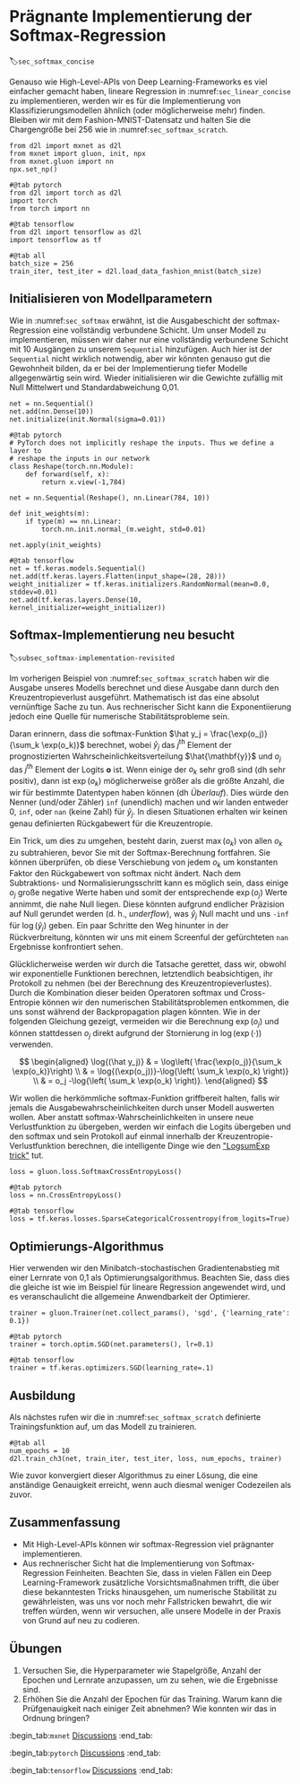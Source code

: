 # Prägnante Implementierung der Softmax-Regression
:label:`sec_softmax_concise`

Genauso wie High-Level-APIs von Deep Learning-Frameworks es viel einfacher gemacht haben, lineare Regression in :numref:`sec_linear_concise` zu implementieren, werden wir es für die Implementierung von Klassifizierungsmodellen ähnlich (oder möglicherweise mehr) finden. Bleiben wir mit dem Fashion-MNIST-Datensatz und halten Sie die Chargengröße bei 256 wie in :numref:`sec_softmax_scratch`.

```{.python .input}
from d2l import mxnet as d2l
from mxnet import gluon, init, npx
from mxnet.gluon import nn
npx.set_np()
```

```{.python .input}
#@tab pytorch
from d2l import torch as d2l
import torch
from torch import nn
```

```{.python .input}
#@tab tensorflow
from d2l import tensorflow as d2l
import tensorflow as tf
```

```{.python .input}
#@tab all
batch_size = 256
train_iter, test_iter = d2l.load_data_fashion_mnist(batch_size)
```

## Initialisieren von Modellparametern

Wie in :numref:`sec_softmax` erwähnt, ist die Ausgabeschicht der softmax-Regression eine vollständig verbundene Schicht. Um unser Modell zu implementieren, müssen wir daher nur eine vollständig verbundene Schicht mit 10 Ausgängen zu unserem `Sequential` hinzufügen. Auch hier ist der `Sequential` nicht wirklich notwendig, aber wir könnten genauso gut die Gewohnheit bilden, da er bei der Implementierung tiefer Modelle allgegenwärtig sein wird. Wieder initialisieren wir die Gewichte zufällig mit Null Mittelwert und Standardabweichung 0,01.

```{.python .input}
net = nn.Sequential()
net.add(nn.Dense(10))
net.initialize(init.Normal(sigma=0.01))
```

```{.python .input}
#@tab pytorch
# PyTorch does not implicitly reshape the inputs. Thus we define a layer to
# reshape the inputs in our network
class Reshape(torch.nn.Module):
    def forward(self, x):
        return x.view(-1,784)

net = nn.Sequential(Reshape(), nn.Linear(784, 10))

def init_weights(m):
    if type(m) == nn.Linear:
        torch.nn.init.normal_(m.weight, std=0.01)

net.apply(init_weights)
```

```{.python .input}
#@tab tensorflow
net = tf.keras.models.Sequential()
net.add(tf.keras.layers.Flatten(input_shape=(28, 28)))
weight_initializer = tf.keras.initializers.RandomNormal(mean=0.0, stddev=0.01)
net.add(tf.keras.layers.Dense(10, kernel_initializer=weight_initializer))
```

## Softmax-Implementierung neu besucht
:label:`subsec_softmax-implementation-revisited`

Im vorherigen Beispiel von :numref:`sec_softmax_scratch` haben wir die Ausgabe unseres Modells berechnet und diese Ausgabe dann durch den Kreuzentropieverlust ausgeführt. Mathematisch ist das eine absolut vernünftige Sache zu tun. Aus rechnerischer Sicht kann die Exponentiierung jedoch eine Quelle für numerische Stabilitätsprobleme sein.

Daran erinnern, dass die softmax-Funktion $\hat y_j = \frac{\exp(o_j)}{\sum_k \exp(o_k)}$ berechnet, wobei $\hat y_j$ das $j^\mathrm{th}$ Element der prognostizierten Wahrscheinlichkeitsverteilung $\hat{\mathbf{y}}$ und $o_j$ das $j^\mathrm{th}$ Element der Logits $\mathbf{o}$ ist. Wenn einige der $o_k$ sehr groß sind (dh sehr positiv), dann ist $\exp(o_k)$ möglicherweise größer als die größte Anzahl, die wir für bestimmte Datentypen haben können (dh *Überlauf*). Dies würde den Nenner (und/oder Zähler) `inf` (unendlich) machen und wir landen entweder 0, `inf`, oder `nan` (keine Zahl) für $\hat y_j$. In diesen Situationen erhalten wir keinen genau definierten Rückgabewert für die Kreuzentropie.

Ein Trick, um dies zu umgehen, besteht darin, zuerst $\max(o_k)$ von allen $o_k$ zu subtrahieren, bevor Sie mit der Softmax-Berechnung fortfahren. Sie können überprüfen, ob diese Verschiebung von jedem $o_k$ um konstanten Faktor den Rückgabewert von softmax nicht ändert. Nach dem Subtraktions- und Normalisierungsschritt kann es möglich sein, dass einige $o_j$ große negative Werte haben und somit der entsprechende $\exp(o_j)$ Werte annimmt, die nahe Null liegen. Diese könnten aufgrund endlicher Präzision auf Null gerundet werden (d. h., *underflow*), was $\hat y_j$ Null macht und uns `-inf` für $\log(\hat y_j)$ geben. Ein paar Schritte den Weg hinunter in der Rückverbreitung, könnten wir uns mit einem Screenful der gefürchteten `nan` Ergebnisse konfrontiert sehen.

Glücklicherweise werden wir durch die Tatsache gerettet, dass wir, obwohl wir exponentielle Funktionen berechnen, letztendlich beabsichtigen, ihr Protokoll zu nehmen (bei der Berechnung des Kreuzentropieverlustes). Durch die Kombination dieser beiden Operatoren softmax und Cross-Entropie können wir den numerischen Stabilitätsproblemen entkommen, die uns sonst während der Backpropagation plagen könnten. Wie in der folgenden Gleichung gezeigt, vermeiden wir die Berechnung $\exp(o_j)$ und können stattdessen $o_j$ direkt aufgrund der Stornierung in $\log(\exp(\cdot))$ verwenden.

$$
\begin{aligned}
\log{(\hat y_j)} & = \log\left( \frac{\exp(o_j)}{\sum_k \exp(o_k)}\right) \\
& = \log{(\exp(o_j))}-\log{\left( \sum_k \exp(o_k) \right)} \\
& = o_j -\log{\left( \sum_k \exp(o_k) \right)}.
\end{aligned}
$$

Wir wollen die herkömmliche softmax-Funktion griffbereit halten, falls wir jemals die Ausgabewahrscheinlichkeiten durch unser Modell auswerten wollen. Aber anstatt softmax-Wahrscheinlichkeiten in unsere neue Verlustfunktion zu übergeben, werden wir einfach die Logits übergeben und den softmax und sein Protokoll auf einmal innerhalb der Kreuzentropie-Verlustfunktion berechnen, die intelligente Dinge wie den ["LogsumExp trick"](https://en.wikipedia.org/wiki/LogSumExp) tut.

```{.python .input}
loss = gluon.loss.SoftmaxCrossEntropyLoss()
```

```{.python .input}
#@tab pytorch
loss = nn.CrossEntropyLoss()
```

```{.python .input}
#@tab tensorflow
loss = tf.keras.losses.SparseCategoricalCrossentropy(from_logits=True)
```

## Optimierungs-Algorithmus

Hier verwenden wir den Minibatch-stochastischen Gradientenabstieg mit einer Lernrate von 0,1 als Optimierungsalgorithmus. Beachten Sie, dass dies die gleiche ist wie im Beispiel für lineare Regression angewendet wird, und es veranschaulicht die allgemeine Anwendbarkeit der Optimierer.

```{.python .input}
trainer = gluon.Trainer(net.collect_params(), 'sgd', {'learning_rate': 0.1})
```

```{.python .input}
#@tab pytorch
trainer = torch.optim.SGD(net.parameters(), lr=0.1)
```

```{.python .input}
#@tab tensorflow
trainer = tf.keras.optimizers.SGD(learning_rate=.1)
```

## Ausbildung

Als nächstes rufen wir die in :numref:`sec_softmax_scratch` definierte Trainingsfunktion auf, um das Modell zu trainieren.

```{.python .input}
#@tab all
num_epochs = 10
d2l.train_ch3(net, train_iter, test_iter, loss, num_epochs, trainer)
```

Wie zuvor konvergiert dieser Algorithmus zu einer Lösung, die eine anständige Genauigkeit erreicht, wenn auch diesmal weniger Codezeilen als zuvor.

## Zusammenfassung

* Mit High-Level-APIs können wir softmax-Regression viel prägnanter implementieren.
* Aus rechnerischer Sicht hat die Implementierung von Softmax-Regression Feinheiten. Beachten Sie, dass in vielen Fällen ein Deep Learning-Framework zusätzliche Vorsichtsmaßnahmen trifft, die über diese bekanntesten Tricks hinausgehen, um numerische Stabilität zu gewährleisten, was uns vor noch mehr Fallstricken bewahrt, die wir treffen würden, wenn wir versuchen, alle unsere Modelle in der Praxis von Grund auf neu zu codieren.

## Übungen

1. Versuchen Sie, die Hyperparameter wie Stapelgröße, Anzahl der Epochen und Lernrate anzupassen, um zu sehen, wie die Ergebnisse sind.
1. Erhöhen Sie die Anzahl der Epochen für das Training. Warum kann die Prüfgenauigkeit nach einiger Zeit abnehmen? Wie konnten wir das in Ordnung bringen?

:begin_tab:`mxnet`
[Discussions](https://discuss.d2l.ai/t/52)
:end_tab:

:begin_tab:`pytorch`
[Discussions](https://discuss.d2l.ai/t/53)
:end_tab:

:begin_tab:`tensorflow`
[Discussions](https://discuss.d2l.ai/t/260)
:end_tab:
